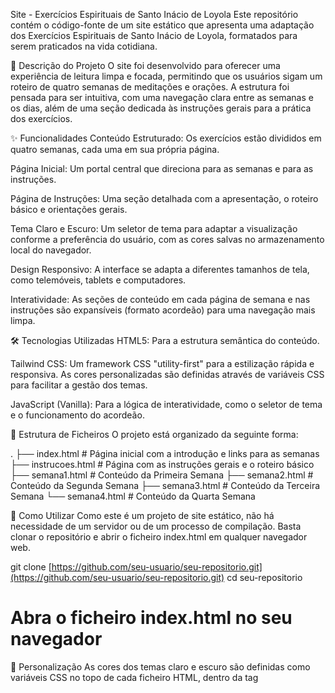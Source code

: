 Site - Exercícios Espirituais de Santo Inácio de Loyola
Este repositório contém o código-fonte de um site estático que apresenta uma adaptação dos Exercícios Espirituais de Santo Inácio de Loyola, formatados para serem praticados na vida cotidiana.

📖 Descrição do Projeto
O site foi desenvolvido para oferecer uma experiência de leitura limpa e focada, permitindo que os usuários sigam um roteiro de quatro semanas de meditações e orações. A estrutura foi pensada para ser intuitiva, com uma navegação clara entre as semanas e os dias, além de uma seção dedicada às instruções gerais para a prática dos exercícios.

✨ Funcionalidades
Conteúdo Estruturado: Os exercícios estão divididos em quatro semanas, cada uma em sua própria página.

Página Inicial: Um portal central que direciona para as semanas e para as instruções.

Página de Instruções: Uma seção detalhada com a apresentação, o roteiro básico e orientações gerais.

Tema Claro e Escuro: Um seletor de tema para adaptar a visualização conforme a preferência do usuário, com as cores salvas no armazenamento local do navegador.

Design Responsivo: A interface se adapta a diferentes tamanhos de tela, como telemóveis, tablets e computadores.

Interatividade: As seções de conteúdo em cada página de semana e nas instruções são expansíveis (formato acordeão) para uma navegação mais limpa.

🛠️ Tecnologias Utilizadas
HTML5: Para a estrutura semântica do conteúdo.

Tailwind CSS: Um framework CSS "utility-first" para a estilização rápida e responsiva. As cores personalizadas são definidas através de variáveis CSS para facilitar a gestão dos temas.

JavaScript (Vanilla): Para a lógica de interatividade, como o seletor de tema e o funcionamento do acordeão.

📁 Estrutura de Ficheiros
O projeto está organizado da seguinte forma:

.
├── index.html         # Página inicial com a introdução e links para as semanas
├── instrucoes.html    # Página com as instruções gerais e o roteiro básico
├── semana1.html       # Conteúdo da Primeira Semana
├── semana2.html       # Conteúdo da Segunda Semana
├── semana3.html       # Conteúdo da Terceira Semana
└── semana4.html       # Conteúdo da Quarta Semana

🚀 Como Utilizar
Como este é um projeto de site estático, não há necessidade de um servidor ou de um processo de compilação. Basta clonar o repositório e abrir o ficheiro index.html em qualquer navegador web.

git clone [https://github.com/seu-usuario/seu-repositorio.git](https://github.com/seu-usuario/seu-repositorio.git)
cd seu-repositorio
# Abra o ficheiro index.html no seu navegador

🎨 Personalização
As cores dos temas claro e escuro são definidas como variáveis CSS no topo de cada ficheiro HTML, dentro da tag <style>. Para alterar a paleta de cores, basta modificar os valores hexadecimais nessas variáveis.

:root {
    --color-bg: #E7F0C7;
    --color-surface: #FFFFFF;
    --color-primary: #BCDFB9;
    --color-secondary: #C87F8B;
    --color-accent: #E9A97F;
    --color-text-base: #000000;
    /* ... */
}

.dark {
    --color-bg: #1a202c;
    --color-surface: #2d3748;
    /* ... */
}

🙏 Fonte do Conteúdo
Todo o texto dos Exercícios Espirituais foi adaptado da versão online disponibilizada pelo portal Dom Total, sob a responsabilidade de Paulo Umberto SJ.

Este README foi gerado para auxiliar na documentação do projeto no GitHub.
